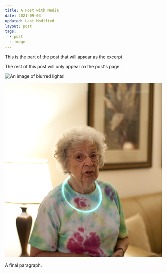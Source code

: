 ```yaml
---
title: A Post with Media
date: 2021-09-03
updated: Last Modified
layout: post
tags:
  - post
  - image
---
```


This is the part of the post that will appear as the excerpt.
<!-- excerpt -->
The rest of this post will only appear on the post's page.

![An image of blurred lights!](https://images.unsplash.com/photo-1638452933982-8fa05063259a?ixlib=rb-1.2.1&ixid=MnwxMjA3fDB8MHxwaG90by1wYWdlfHx8fGVufDB8fHx8&auto=format&fit=crop&w=1770&q=80)

![Grandma](./src/assets/images/Grandma.jpg)

A final paragraph.
